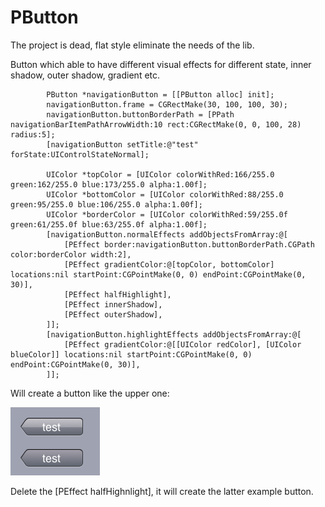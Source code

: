 PButton
=======

The project is dead, flat style eliminate the needs of the lib.

Button which able to have different visual effects for different state, inner shadow, outer shadow, gradient etc.

```
        PButton *navigationButton = [[PButton alloc] init];
        navigationButton.frame = CGRectMake(30, 100, 100, 30);
        navigationButton.buttonBorderPath = [PPath navigationBarItemPathArrowWidth:10 rect:CGRectMake(0, 0, 100, 28) radius:5];
        [navigationButton setTitle:@"test" forState:UIControlStateNormal];

        UIColor *topColor = [UIColor colorWithRed:166/255.0 green:162/255.0 blue:173/255.0 alpha:1.00f];
        UIColor *bottomColor = [UIColor colorWithRed:88/255.0 green:95/255.0 blue:106/255.0 alpha:1.00f];
        UIColor *borderColor = [UIColor colorWithRed:59/255.0f green:61/255.0f blue:63/255.0f alpha:1.00f];
        [navigationButton.normalEffects addObjectsFromArray:@[
            [PEffect border:navigationButton.buttonBorderPath.CGPath color:borderColor width:2],
            [PEffect gradientColor:@[topColor, bottomColor] locations:nil startPoint:CGPointMake(0, 0) endPoint:CGPointMake(0, 30)],
            [PEffect halfHighlight],
            [PEffect innerShadow],
            [PEffect outerShadow],
        ]];
        [navigationButton.highlightEffects addObjectsFromArray:@[
            [PEffect gradientColor:@[[UIColor redColor], [UIColor blueColor]] locations:nil startPoint:CGPointMake(0, 0) endPoint:CGPointMake(0, 30)],
        ]];
```
Will create a button like the upper one:

![example.png](example.png)

Delete the [PEffect halfHighnlight], it will create the latter example button.
